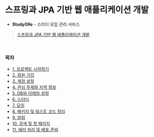 # 스프링과 JPA 기반 웹 애플리케이션 개발
- **StudyOlle** - 스터디 모임 관리 서비스
> [스프링과 JPA 기반 웹 애플리케이션 개발](https://www.inflearn.com/course/%EC%8A%A4%ED%94%84%EB%A7%81-JPA-%EC%9B%B9%EC%95%B1#description)
<br>

### 목차
- [1. 프로젝트 시작하기](https://github.com/qlalzl9/TIL/blob/master/Spring_SpringBoot/devWebservice_Based_on_Spring_and_JPA/project_start.md)
- [2. 회원 가입](https://github.com/qlalzl9/TIL/blob/master/Spring_SpringBoot/devWebservice_Based_on_Spring_and_JPA/signUp.md)
- [3. 계정 설정](https://github.com/qlalzl9/TIL/blob/master/Spring_SpringBoot/devWebservice_Based_on_Spring_and_JPA/account_settings.md)
- [4. 관심 주제와 지역 정보](https://github.com/qlalzl9/TIL/blob/master/Spring_SpringBoot/devWebservice_Based_on_Spring_and_JPA/tag_zone.md)
- [5. DB와 이메일 설정](https://github.com/qlalzl9/TIL/blob/master/Spring_SpringBoot/devWebservice_Based_on_Spring_and_JPA/db_email_setting.md)
- [6. 스터디](https://github.com/qlalzl9/TIL/blob/master/Spring_SpringBoot/devWebservice_Based_on_Spring_and_JPA/study.md)
- [7. 모임](https://github.com/qlalzl9/TIL/blob/master/Spring_SpringBoot/devWebservice_Based_on_Spring_and_JPA/meeting.md)
- [8. 패키지 및 테스트 코드 정리](https://github.com/qlalzl9/TIL/blob/master/Spring_SpringBoot/devWebservice_Based_on_Spring_and_JPA/package_testCode.md)
- [9. 알림](https://github.com/qlalzl9/TIL/blob/master/Spring_SpringBoot/devWebservice_Based_on_Spring_and_JPA/notification.md)
- [10. 검색 및 첫 페이지](https://github.com/qlalzl9/TIL/blob/master/Spring_SpringBoot/devWebservice_Based_on_Spring_and_JPA/search_firstPage.md)
- [11. 에러 처리 및 배포 준비](https://github.com/qlalzl9/TIL/blob/master/Spring_SpringBoot/devWebservice_Based_on_Spring_and_JPA/errorHandling_distribution.md)
